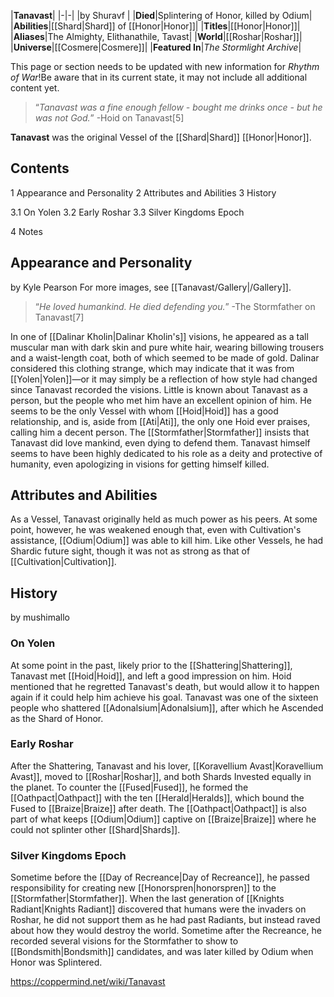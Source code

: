 |**Tanavast**|
|-|-|
|by  Shuravf |
|**Died**|Splintering of Honor, killed by Odium|
|**Abilities**|[[Shard\|Shard]] of [[Honor\|Honor]]|
|**Titles**|[[Honor\|Honor]]|
|**Aliases**|The Almighty, Elithanathile, Tavast|
|**World**|[[Roshar\|Roshar]]|
|**Universe**|[[Cosmere\|Cosmere]]|
|**Featured In**|*The Stormlight Archive*|

This page or section needs to be updated with new information for *Rhythm of War*!Be aware that in its current state, it may not include all additional content yet.

>“*Tanavast was a fine enough fellow - bought me drinks once - but he was not God.*”
\-Hoid on Tanavast[5]


**Tanavast** was the original Vessel of the [[Shard\|Shard]] [[Honor\|Honor]].

## Contents

1 Appearance and Personality
2 Attributes and Abilities
3 History

3.1 On Yolen
3.2 Early Roshar
3.3 Silver Kingdoms Epoch


4 Notes


## Appearance and Personality
 by  Kyle Pearson 
For more images, see [[Tanavast/Gallery\|/Gallery]].
>“*He loved humankind. He died defending you.*”
\-The Stormfather on Tanavast[7]


In one of [[Dalinar Kholin\|Dalinar Kholin's]] visions, he appeared as a tall muscular man with dark skin and pure white hair, wearing billowing trousers and a waist-length coat, both of which seemed to be made of gold. Dalinar considered this clothing strange, which may indicate that it was from [[Yolen\|Yolen]]—or it may simply be a reflection of how style had changed since Tanavast recorded the visions.
Little is known about Tanavast as a person, but the people who met him have an excellent opinion of him. He seems to be the only Vessel with whom [[Hoid\|Hoid]] has a good relationship, and is, aside from [[Ati\|Ati]], the only one Hoid ever praises, calling him a decent person. The [[Stormfather\|Stormfather]] insists that Tanavast did love mankind, even dying to defend them. Tanavast himself seems to have been highly dedicated to his role as a deity and protective of humanity, even apologizing in visions for getting himself killed.

## Attributes and Abilities
As a Vessel, Tanavast originally held as much power as his peers. At some point, however, he was weakened enough that, even with Cultivation's assistance, [[Odium\|Odium]] was able to kill him. Like other Vessels, he had Shardic future sight, though it was not as strong as that of [[Cultivation\|Cultivation]].

## History
 by  mushimallo 
### On Yolen
At some point in the past, likely prior to the [[Shattering\|Shattering]], Tanavast met [[Hoid\|Hoid]], and left a good impression on him. Hoid mentioned that he regretted Tanavast's death, but would allow it to happen again if it could help him achieve his goal.
Tanavast was one of the sixteen people who shattered [[Adonalsium\|Adonalsium]], after which he Ascended as the Shard of Honor.

### Early Roshar
After the Shattering, Tanavast and his lover, [[Koravellium Avast\|Koravellium Avast]], moved to [[Roshar\|Roshar]], and both Shards Invested equally in the planet.
To counter the [[Fused\|Fused]], he formed the [[Oathpact\|Oathpact]] with the ten [[Herald\|Heralds]], which bound the Fused to [[Braize\|Braize]] after death. The [[Oathpact\|Oathpact]] is also part of what keeps [[Odium\|Odium]] captive on [[Braize\|Braize]] where he could not splinter other [[Shard\|Shards]].

### Silver Kingdoms Epoch
Sometime before the [[Day of Recreance\|Day of Recreance]], he passed responsibility for creating new [[Honorspren\|honorspren]] to the [[Stormfather\|Stormfather]]. When the last generation of [[Knights Radiant\|Knights Radiant]] discovered that humans were the invaders on Roshar, he did not support them as he had past Radiants, but instead raved about how they would destroy the world. Sometime after the Recreance, he recorded several visions for the Stormfather to show to [[Bondsmith\|Bondsmith]] candidates, and was later killed by Odium when Honor was Splintered.



https://coppermind.net/wiki/Tanavast